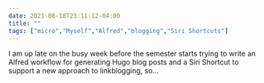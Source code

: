 ```yaml
---
date: 2021-08-18T23:11:12-04:00
title: ""
tags: ["micro","Myself","Alfred","blogging","Siri Shortcuts"]
---
```

I am up late on the busy week before the semester starts trying to write an Alfred workflow for generating Hugo blog posts and a Siri Shortcut to support a new approach to linkblogging, so…
